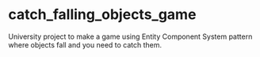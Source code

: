 # catch_falling_objects_game
University project to make a game using Entity Component System pattern where objects fall and you need to catch them.
